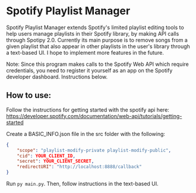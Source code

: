 # Spotify Playlist Manager

Spotify Playlist Manager extends Spotify's limited playlist editing tools to help users manage playlists in their Spotify library, by making API calls through Spotipy 2.0. Currently its main purpose is to remove songs from a given playlist that also appear in other playlists in the user's library through a text-based UI. I hope to implement more features in the future.

Note: Since this program makes calls to the Spotify Web API which require credentials, you need to register it yourself as an app on the Spotify developer dashboard. Instructions below.

## How to use:

Follow the instructions for getting started with the spotify api here: https://developer.spotify.com/documentation/web-api/tutorials/getting-started

Create a BASIC_INFO.json file in the src folder with the following:

```json
{
    "scope": "playlist-modify-private playlist-modify-public",
    "cid": YOUR_CLIENT_ID,
    "secret": YOUR_CLIENT_SECRET,
    "redirectURI": "http://localhost:8888/callback"
}
```
Run `py main.py`. Then, follow instructions in the text-based UI.


